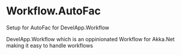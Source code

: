 # Workflow.AutoFac
Setup for AutoFac for DevelApp.Workflow

DevelApp.Workflow which is an oppinionated Workflow for Akka.Net making it easy to handle workflows
